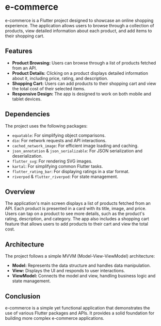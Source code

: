 # e-commerce

e-commerce is a Flutter project designed to showcase an online shopping experience. The application allows users to browse through a collection of products, view detailed information about each product, and add items to their shopping cart.

## Features

- **Product Browsing:** Users can browse through a list of products fetched from an API.
- **Product Details:** Clicking on a product displays detailed information about it, including price, rating, and description.
- **Shopping Cart:** Users can add products to their shopping cart and view the total cost of their selected items.
- **Responsive Design:** The app is designed to work on both mobile and tablet devices.

## Dependencies

The project uses the following packages:

- `equatable`: For simplifying object comparisons.
- `dio`: For network requests and API interactions.
- `cached_network_image`: For efficient image loading and caching.
- `json_annotation` & `json_serializable`: For JSON serialization and deserialization.
- `flutter_svg`: For rendering SVG images.
- `kartal`: For simplifying common Flutter tasks.
- `flutter_rating_bar`: For displaying ratings in a star format.
- `riverpod` & `flutter_riverpod`: For state management.

## Overview

The application's main screen displays a list of products fetched from an API. Each product is presented in a card with its title, image, and price. Users can tap on a product to see more details, such as the product's rating, description, and category. The app also includes a shopping cart feature that allows users to add products to their cart and view the total cost.

## Architecture

The project follows a simple MVVM (Model-View-ViewModel) architecture:

- **Model:** Represents the data structure and handles data manipulation.
- **View:** Displays the UI and responds to user interactions.
- **ViewModel:** Connects the model and view, handling business logic and state management.

## Conclusion

e-commerce is a simple yet functional application that demonstrates the use of various Flutter packages and APIs. It provides a solid foundation for building more complex e-commerce applications.

